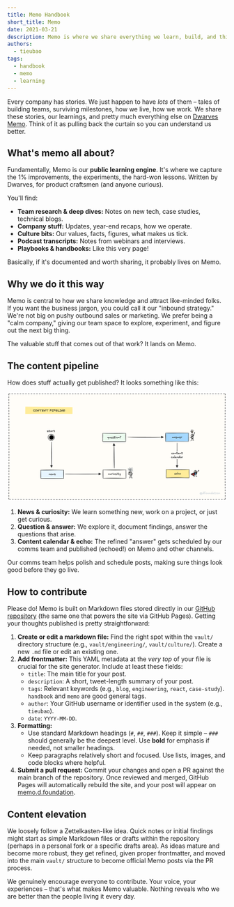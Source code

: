 ```yaml
---
title: Memo Handbook
short_title: Memo
date: 2021-03-21
description: Memo is where we share everything we learn, build, and think about product craftsmanship, engineering, and our culture. It's our commitment to learning in public.
authors:
  - tieubao
tags:
  - handbook
  - memo
  - learning
---
```


Every company has stories. We just happen to have *lots* of them – tales of building teams, surviving milestones, how we live, how we work. We share these stories, our learnings, and pretty much everything else on [Dwarves Memo](https://memo.d.foundation). Think of it as pulling back the curtain so you can understand us better.

## What's memo all about?

Fundamentally, Memo is our **public learning engine**. It's where we capture the 1% improvements, the experiments, the hard-won lessons. Written by Dwarves, for product craftsmen (and anyone curious).

You'll find:

* **Team research & deep dives:** Notes on new tech, case studies, technical blogs.
* **Company stuff:** Updates, year-end recaps, how we operate.
* **Culture bits:** Our values, facts, figures, what makes us tick.
* **Podcast transcripts:** Notes from webinars and interviews.
* **Playbooks & handbooks:** Like this very page!

Basically, if it's documented and worth sharing, it probably lives on Memo.

## Why we do it this way

Memo is central to how we share knowledge and attract like-minded folks. If you want the business jargon, you could call it our "inbound strategy." We're not big on pushy outbound sales or marketing. We prefer being a "calm company," giving our team space to explore, experiment, and figure out the next big thing.

The valuable stuff that comes out of that work? It lands on Memo.

## The content pipeline

How does stuff actually get published? It looks something like this:

![Content Pipeline](assets/content-pipeline.png)

1. **News & curiosity:** We learn something new, work on a project, or just get curious.
2. **Question & answer:** We explore it, document findings, answer the questions that arise.
3. **Content calendar & echo:** The refined "answer" gets scheduled by our comms team and published (echoed!) on Memo and other channels.

Our comms team helps polish and schedule posts, making sure things look good before they go live.

## How to contribute

Please do! Memo is built on Markdown files stored directly in our [GitHub repository](https://github.com/dwarvesf/memo.d.foundation) (the same one that powers the site via GitHub Pages). Getting your thoughts published is pretty straightforward:

1. **Create or edit a markdown file:** Find the right spot within the `vault/` directory structure (e.g., `vault/engineering/`, `vault/culture/`). Create a new `.md` file or edit an existing one.
2. **Add frontmatter:** This YAML metadata at the *very top* of your file is crucial for the site generator. Include at least these fields:
    * `title`: The main title for your post.
    * `description`: A short, tweet-length summary of your post.
    * `tags`: Relevant keywords (e.g., `blog`, `engineering`, `react`, `case-study`). `handbook` and `memo` are good general tags.
    * `author`: Your GitHub username or identifier used in the system (e.g., `tieubao`).
    * `date`: `YYYY-MM-DD`.
3. **Formatting:**
    * Use standard Markdown headings (`#`, `##`, `###`). Keep it simple – `###` should generally be the deepest level. Use **bold** for emphasis if needed, not smaller headings.
    * Keep paragraphs relatively short and focused. Use lists, images, and code blocks where helpful.
4. **Submit a pull request:** Commit your changes and open a PR against the main branch of the repository. Once reviewed and merged, GitHub Pages will automatically rebuild the site, and your post will appear on [memo.d.foundation](https://memo.d.foundation).

## Content elevation

We loosely follow a Zettelkasten-like idea. Quick notes or initial findings might start as simple Markdown files or drafts within the repository (perhaps in a personal fork or a specific drafts area). As ideas mature and become more robust, they get refined, given proper frontmatter, and moved into the main `vault/` structure to become official Memo posts via the PR process.

We genuinely encourage everyone to contribute. Your voice, your experiences – that's what makes Memo valuable. Nothing reveals who we are better than the people living it every day.
